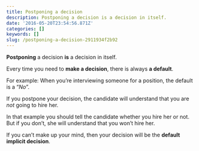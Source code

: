 ```yaml
---
title: Postponing a decision
description: Postponing a decision is a decision in itself.
date: '2016-05-20T23:54:56.871Z'
categories: []
keywords: []
slug: /postponing-a-decision-2911934f2b92
---
```


**Postponing** a decision **is** a decision in itself.

Every time you need to **make a decision**, there is always **a default**.

<!--more-->

For example: When you’re interviewing someone for a position, the default is a “_No_”.

If you postpone your decision, the candidate will understand that you are _not_ going to hire her.

In that example you should tell the candidate whether you hire her or not. But if you don’t, she will understand that you won’t hire her.

If you can’t make up your mind, then your decision will be the **default implicit decision**.
